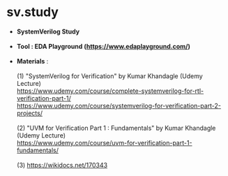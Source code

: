 # sv.study
- **SystemVerilog Study**<br><br>
- **Tool : EDA Playground (https://www.edaplayground.com/)**
<br><br>
- **Materials** : <br>
<br>(1) "SystemVerilog for Verification" by Kumar Khandagle (Udemy Lecture)
<br> https://www.udemy.com/course/complete-systemverilog-for-rtl-verification-part-1/
<br> https://www.udemy.com/course/systemverilog-for-verification-part-2-projects/<br>
<br>(2) "UVM for Verification Part 1 : Fundamentals" by Kumar Khandagle (Udemy Lecture)
<br> https://www.udemy.com/course/uvm-for-verification-part-1-fundamentals/<br>
<br>(3) https://wikidocs.net/170343
